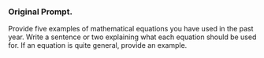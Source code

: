 <h3>Original Prompt.</h3>
<p>Provide five examples of mathematical equations you have used in the past year.  
Write a sentence or two explaining what each equation should be used for.
If an equation is quite general, provide an example.
</p>
